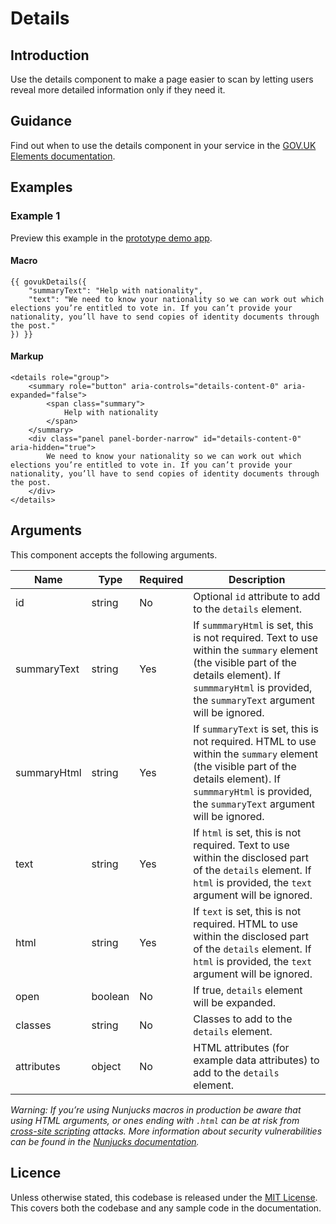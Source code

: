 # Details

## Introduction

Use the details component to make a page easier to scan by letting users reveal more detailed information only if they need it.

## Guidance

Find out when to use the details component in your service in the [GOV.UK Elements documentation](http://govuk-elements.herokuapp.com/).

## Examples

### Example 1

Preview this example in the [prototype demo app](https://govuk-prototype-kit-macros.herokuapp.com/examples/details/#example-1).

#### Macro
```
{{ govukDetails({
	"summaryText": "Help with nationality",
	"text": "We need to know your nationality so we can work out which elections you’re entitled to vote in. If you can’t provide your nationality, you’ll have to send copies of identity documents through the post."
}) }}
```

#### Markup
```
<details role="group">
	<summary role="button" aria-controls="details-content-0" aria-expanded="false">
		<span class="summary">
			Help with nationality
		</span>
	</summary>
	<div class="panel panel-border-narrow" id="details-content-0" aria-hidden="true">
		We need to know your nationality so we can work out which elections you’re entitled to vote in. If you can’t provide your nationality, you’ll have to send copies of identity documents through the post.
	</div>
</details>
```

## Arguments

This component accepts the following arguments.

|Name|Type|Required|Description|
|---|---|---|---|
|id|string|No|Optional `id` attribute to add to the `details` element.|
|summaryText|string|Yes|If `summmaryHtml` is set, this is not required. Text to use within the `summary` element (the visible part of the details element). If `summmaryHtml` is provided, the `summaryText` argument will be ignored.|
|summaryHtml|string|Yes|If `summaryText` is set, this is not required. HTML to use within the `summary` element (the visible part of the details element). If `summmaryHtml` is provided, the `summaryText` argument will be ignored.|
|text|string|Yes|If `html` is set, this is not required. Text to use within the disclosed part of the `details` element. If `html` is provided, the `text` argument will be ignored.|
|html|string|Yes|If `text` is set, this is not required. HTML to use within the disclosed part of the `details` element. If `html` is provided, the `text` argument will be ignored.|
|open|boolean|No|If true, `details` element will be expanded.|
|classes|string|No|Classes to add to the `details` element.|
|attributes|object|No|HTML attributes (for example data attributes) to add to the `details` element.|

*Warning: If you’re using Nunjucks macros in production be aware that using HTML arguments, or ones ending with `.html` can be at risk from [cross-site scripting](https://en.wikipedia.org/wiki/Cross-site_scripting) attacks. More information about security vulnerabilities can be found in the [Nunjucks documentation](https://mozilla.github.io/nunjucks/api.html#user-defined-templates-warning).*

## Licence

Unless otherwise stated, this codebase is released under the [MIT License](https://github.com/whatterz/govuk-prototype-kit-macros/blob/master/LICENSE). This covers both the codebase and any sample code in the documentation.
